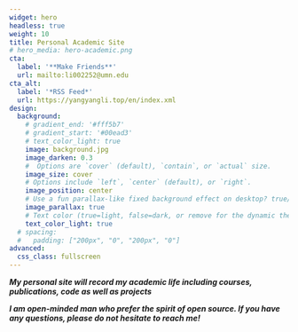 ```yaml
---
widget: hero
headless: true
weight: 10
title: Personal Academic Site
# hero_media: hero-academic.png
cta:
  label: '**Make Friends**' 
  url: mailto:li002252@umn.edu
cta_alt:
  label: '*RSS Feed*'
  url: https://yangyangli.top/en/index.xml
design:
  background:
    # gradient_end: '#fff5b7'
    # gradient_start: '#00ead3'
    # text_color_light: true
    image: background.jpg
    image_darken: 0.3
    #  Options are `cover` (default), `contain`, or `actual` size.
    image_size: cover
    # Options include `left`, `center` (default), or `right`.
    image_position: center
    # Use a fun parallax-like fixed background effect on desktop? true/false
    image_parallax: true
    # Text color (true=light, false=dark, or remove for the dynamic theme color).
    text_color_light: true
  # spacing:
  #   padding: ["200px", "0", "200px", "0"]
advanced:
  css_class: fullscreen
---
```


***My personal site will record my academic life including courses, publications, code as well as projects***

***I am open-minded man who prefer the spirit of open source. If you have any questions, please do not hesitate to reach me!***
